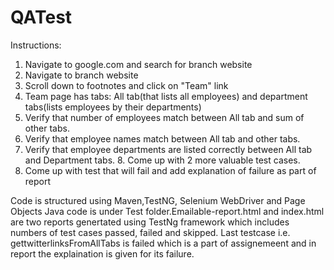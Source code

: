 # QATest
Instructions:
1. Navigate to google.com and search for branch website
2. Navigate to branch website
3. Scroll down to footnotes and click on "Team" link
4. Team page has tabs: All tab(that lists all employees) and department tabs(lists employees by their departments)
5. Verify that number of employees match between All tab and sum of other tabs.
6. Verify that employee names match between All tab and other tabs.
7. Verify that employee departments are listed correctly between All tab and Department tabs. 8. Come up with 2 more valuable test cases.
9. Come up with test that will fail and add explanation of failure as part of report

Code is structured using Maven,TestNG, Selenium WebDriver and Page Objects
Java code is under Test folder.Emailable-report.html and index.html are two reports genertated using TestNg framework which includes numbers of test cases passed, failed and skipped.
Last testcase i.e. gettwitterlinksFromAllTabs is failed which is a part of assignemeent and in report the explaination is given for its failure.
